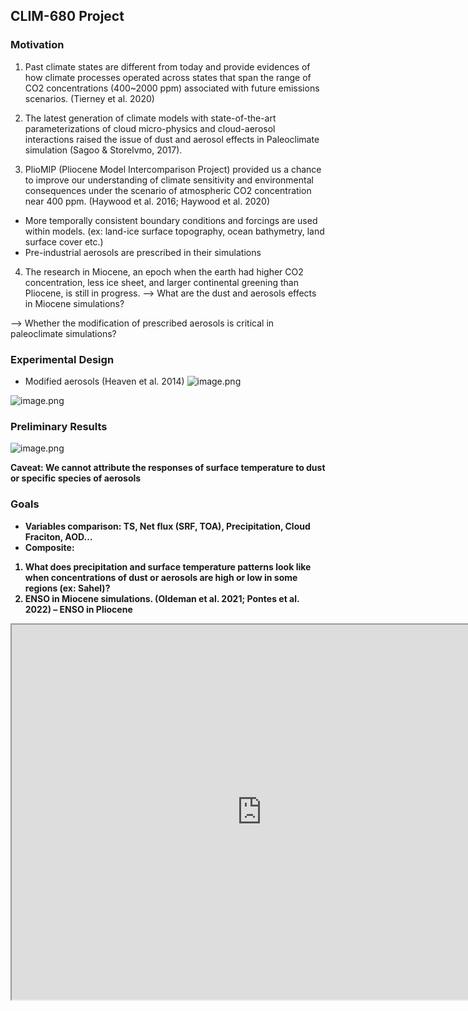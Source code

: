 ## CLIM-680 Project

### Motivation
1. Past climate states are different from today and provide evidences of how climate processes operated across states that span the range of CO2 concentrations (400~2000 ppm) associated with future emissions scenarios. (Tierney et al. 2020)

2. The latest generation of climate models with state-of-the-art parameterizations of cloud micro-physics and cloud-aerosol interactions raised the issue of dust and aerosol effects in Paleoclimate simulation (Sagoo & Storelvmo, 2017). 

3. PlioMIP (Pliocene Model Intercomparison Project) provided us a chance to improve our understanding of climate sensitivity and environmental consequences under the scenario of atmospheric CO2 concentration near 400 ppm. (Haywood et al. 2016; Haywood et al. 2020)
* More temporally consistent boundary conditions and forcings are used within models. (ex: land-ice surface topography, ocean bathymetry, land surface cover etc.) 
* Pre-industrial aerosols are prescribed in their simulations

4. The research in Miocene, an epoch when the earth had higher CO2 concentration, less ice sheet, and larger continental greening than Pliocene,  is still in progress.
--> What are the dust and aerosols effects in Miocene simulations?

--> Whether the modification of prescribed aerosols is critical in paleoclimate simulations?

### Experimental Design

* Modified aerosols (Heaven et al. 2014)
![image.png](attachment:ceee900f-5b31-4bef-a63d-5060403018e5.png)

![image.png](attachment:8bd9debb-e7a0-46da-8c77-5f57a43129b5.png)

### Preliminary Results
![image.png](attachment:80a647af-bb9e-4a46-a61d-2afbe1b1aecd.png)

<b>Caveat: We cannot attribute the responses of surface temperature to dust or specific species of aerosols 

### Goals
* Variables comparison: TS, Net flux (SRF, TOA), Precipitation, Cloud Fraciton, AOD…
* Composite: 
1. What does precipitation and surface temperature patterns look like when concentrations of dust or aerosols are high or low in some regions (ex: Sahel)? 
2. ENSO in Miocene simulations. (Oldeman et al. 2021; Pontes et al. 2022) – ENSO in Pliocene
<iframe src="https://github.com/ChenPoJu/clim680_project/blob/master/Assignment3/plot_3_composite.ipynb" width="800" height="600"></iframe>

